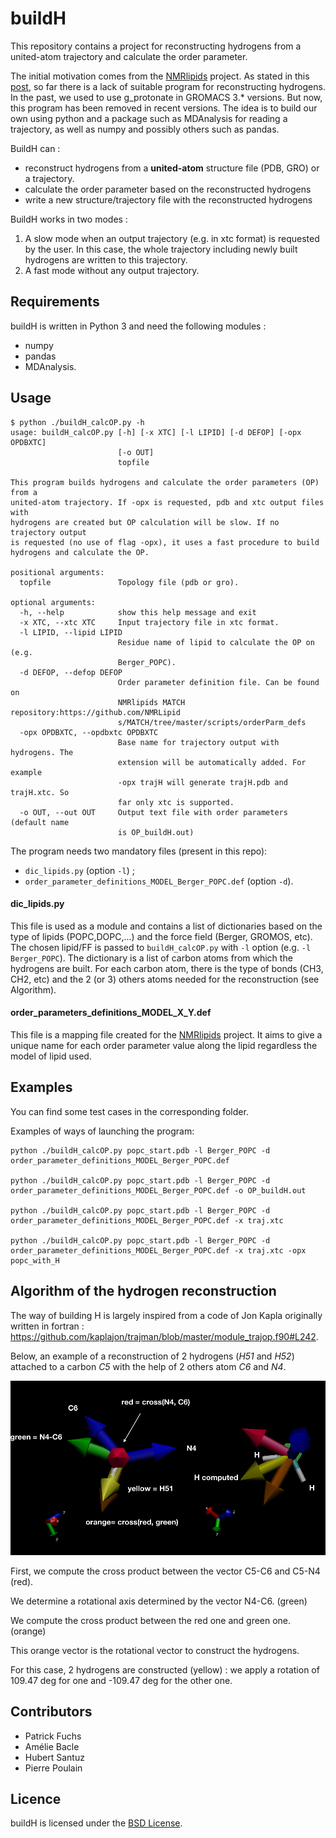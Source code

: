 # buildH

This repository contains a project for reconstructing hydrogens from a united-atom trajectory and calculate the order parameter.

The initial motivation comes from the [NMRlipids](https://nmrlipids.blogspot.com/) project. As stated in this [post](https://nmrlipids.blogspot.com/2019/04/nmrlipids-ivb-assembling-pe-pg-results.html), so far there is a lack of suitable program for reconstructing hydrogens. In the past, we used to use g_protonate in GROMACS 3.* versions. But now, this program has been removed in recent versions. The idea is to build our own using python and a package such as MDAnalysis for reading a trajectory, as well as numpy and possibly others such as pandas.


BuildH can :
  - reconstruct hydrogens from a **united-atom** structure file (PDB, GRO) or a trajectory.
  - calculate the order parameter based on the reconstructed hydrogens
  - write a new structure/trajectory file with the reconstructed hydrogens


BuildH works in two modes :
  1.  A slow mode when an output trajectory (e.g. in xtc format) is requested by
     the user. In this case, the whole trajectory including newly built
     hydrogens are written to this trajectory.
  2. A fast mode without any output trajectory.


## Requirements

buildH is written in Python 3 and need the following modules :
  - numpy
  - pandas
  - MDAnalysis.


## Usage

```
$ python ./buildH_calcOP.py -h
usage: buildH_calcOP.py [-h] [-x XTC] [-l LIPID] [-d DEFOP] [-opx OPDBXTC]
                        [-o OUT]
                        topfile

This program builds hydrogens and calculate the order parameters (OP) from a
united-atom trajectory. If -opx is requested, pdb and xtc output files with
hydrogens are created but OP calculation will be slow. If no trajectory output
is requested (no use of flag -opx), it uses a fast procedure to build
hydrogens and calculate the OP.

positional arguments:
  topfile               Topology file (pdb or gro).

optional arguments:
  -h, --help            show this help message and exit
  -x XTC, --xtc XTC     Input trajectory file in xtc format.
  -l LIPID, --lipid LIPID
                        Residue name of lipid to calculate the OP on (e.g.
                        Berger_POPC).
  -d DEFOP, --defop DEFOP
                        Order parameter definition file. Can be found on
                        NMRlipids MATCH repository:https://github.com/NMRLipid
                        s/MATCH/tree/master/scripts/orderParm_defs
  -opx OPDBXTC, --opdbxtc OPDBXTC
                        Base name for trajectory output with hydrogens. The
                        extension will be automatically added. For example
                        -opx trajH will generate trajH.pdb and trajH.xtc. So
                        far only xtc is supported.
  -o OUT, --out OUT     Output text file with order parameters (default name
                        is OP_buildH.out)
```

The program needs two mandatory files (present in this repo):
- `dic_lipids.py` (option `-l`) ;
- `order_parameter_definitions_MODEL_Berger_POPC.def` (option `-d`).


#### dic_lipids.py

This file is used as a module and contains a list of dictionaries based on the type of lipids (POPC,DOPC,...) and the force field (Berger, GROMOS, etc). The chosen lipid/FF is passed to `buildH_calcOP.py` with `-l` option (e.g. `-l Berger_POPC`).
The dictionary is a list of carbon atoms from which the hydrogens are built.
For each carbon atom, there is the type of bonds (CH3, CH2, etc) and the 2 (or 3) others atoms needed for the reconstruction (see Algorithm).

#### order_parameters_definitions_MODEL_X_Y.def

This file is a mapping file created for the  [NMRlipids](https://nmrlipids.blogspot.com/) project.
It aims to give a unique name for each order parameter value along the lipid regardless the model of lipid used.


## Examples

You can find some test cases in the corresponding folder.

Examples of ways of launching the program:

```
python ./buildH_calcOP.py popc_start.pdb -l Berger_POPC -d order_parameter_definitions_MODEL_Berger_POPC.def

python ./buildH_calcOP.py popc_start.pdb -l Berger_POPC -d order_parameter_definitions_MODEL_Berger_POPC.def -o OP_buildH.out

python ./buildH_calcOP.py popc_start.pdb -l Berger_POPC -d order_parameter_definitions_MODEL_Berger_POPC.def -x traj.xtc

python ./buildH_calcOP.py popc_start.pdb -l Berger_POPC -d order_parameter_definitions_MODEL_Berger_POPC.def -x traj.xtc -opx popc_with_H
```

## Algorithm of the hydrogen reconstruction

The way of building H is largely inspired from a code of Jon Kapla originally written in fortran :
https://github.com/kaplajon/trajman/blob/master/module_trajop.f90#L242.

Below, an example of a reconstruction of 2 hydrogens (*H51* and *H52*) attached to a carbon *C5* with the help of 2 others atom *C6* and *N4*.

![Vectors](vectors.png)

First, we compute the cross product between the vector C5-C6 and C5-N4 (red).

We determine a rotational axis determined by the vector N4-C6. (green)

We compute the cross product between the red one and green one. (orange)

This orange vector is the rotational vector to construct the hydrogens.

For this case, 2 hydrogens are constructed (yellow) : we apply a rotation of 109.47 deg for one and -109.47 deg for the other one.


## Contributors

  - Patrick Fuchs
  - Amélie Bacle
  - Hubert Santuz
  - Pierre Poulain


## Licence

buildH is licensed under the [BSD License](LICENSE).
